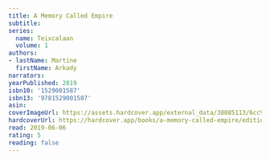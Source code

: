 ```yaml
---
title: A Memory Called Empire
subtitle:
series:
  name: Teixcalaan
  volume: 1
authors:
- lastName: Martine
  firstName: Arkady
narrators:
yearPublished: 2019
isbn10: '1529001587'
isbn13: '9781529001587'
asin:
coverImageUrl: https://assets.hardcover.app/external_data/38085113/6cc9282322ce3e8ed1b63f98bf93f57dca7cda90.jpeg
hardcoverUrl: https://hardcover.app/books/a-memory-called-empire/editions/30404635
read: 2019-06-06
rating: 5
reading: false
---
```

